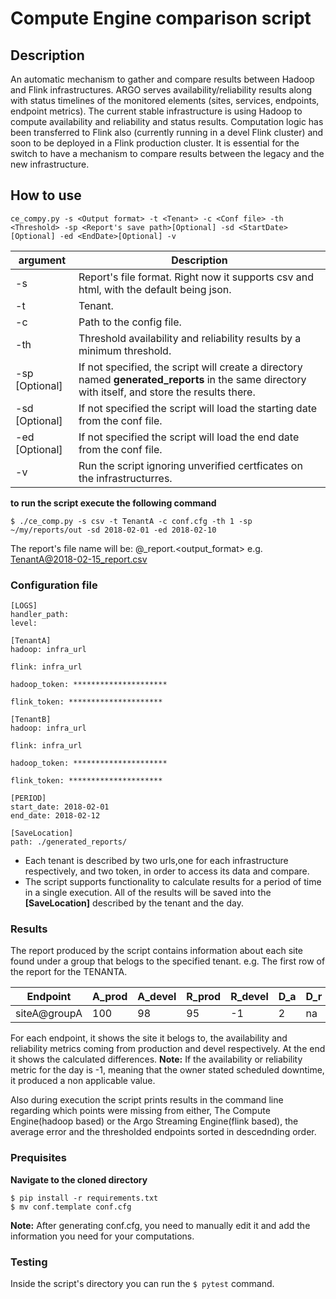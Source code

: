 # Compute Engine comparison script

## Description
An automatic mechanism to gather and compare results between Hadoop and Flink infrastructures.
ARGO serves availability/reliability results along with status timelines of the monitored elements (sites, services, endpoints, endpoint metrics). The current stable infrastructure is using Hadoop to compute availability and reliability and status results. Computation logic has been transferred to Flink also (currently running in a devel Flink cluster) and soon to be deployed in a Flink production cluster. It is essential for the switch to have a mechanism to compare results between the legacy and the new infrastructure.

## How to use
`ce_compy.py -s <Output format> -t <Tenant> -c <Conf file> -th <Threshold> -sp <Report's save path>[Optional] -sd <StartDate>[Optional] -ed <EndDate>[Optional] -v`

| argument | Description |
| --- | --- |
| -s <Output format> | Report's file format. Right now it supports csv and html, with the default being json. |
| -t <Tenant> | Tenant. |
| -c <Conf file> |  Path to the config file. |
| -th <Threshold> | Threshold availability and reliability results by a minimum threshold. |
| -sp <Save path> [Optional] | If not specified, the script will create a directory named **generated_reports** in the same directory with itself, and store the results there. |
| -sd <StartingDate>[Optional] | If not specified the script will load the starting date from the conf file. |
| -ed <EndDate>[Optional] | If not specified the script will load the end date from the conf file. |
| -v <Verify> | Run the script ignoring  unverified certficates on the infrastructurres. |

**to run the script execute the following command**

`$ ./ce_comp.py -s csv -t TenantA -c conf.cfg -th 1 -sp ~/my/reports/out -sd 2018-02-01 -ed 2018-02-10`

The report's file name will be: <tenant>@<date>_report.<output_format>
e.g. TenantA@2018-02-15_report.csv

### Configuration file

```
[LOGS]
handler_path:
level:

[TenantA]
hadoop: infra_url

flink: infra_url

hadoop_token: *********************

flink_token: *********************

[TenantB]
hadoop: infra_url

flink: infra_url

hadoop_token: *********************

flink_token: *********************

[PERIOD]
start_date: 2018-02-01
end_date: 2018-02-12

[SaveLocation]
path: ./generated_reports/
```
 - Each tenant is described by two urls,one for each infrastructure respectively, and two token, in order to access its data and compare.
 - The script supports functionality to calculate results for a period of time in a single execution. All of the results will be saved into the **[SaveLocation]** described by the tenant and the day.

### Results
The report produced by the script contains information about each site found under a group that belogs to the specified tenant.
e.g. The first row of the report for the  TENANTA.

| Endpoint | A_prod | A_devel | R_prod | R_devel | D_a | D_r |
| --- | --- | --- | --- | --- | --- | -- |
|siteA@groupA|100|98|95|-1|2|na|

For each endpoint, it shows the site it belogs to, the availability and reliability metrics coming from production and devel respectively. At the end it shows the calculated differences.
**Note:** If the availability or reliability metric for the day is -1, meaning that the owner stated scheduled downtime, it produced a non applicable value.

Also during execution the script prints results in the command line regarding which points were missing from either, The Compute Engine(hadoop based) or the Argo Streaming Engine(flink based), the average error and the thresholded endpoints sorted in descednding order.

### Prequisites

**Navigate to the cloned directory**

```shell
$ pip install -r requirements.txt
$ mv conf.template conf.cfg
```
**Note:** After generating conf.cfg, you need to manually edit it and add the information you need for your computations.

### Testing
Inside the script's directory you can run the `$ pytest` command.






